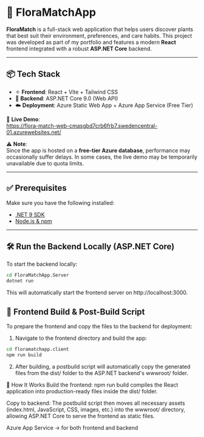 # 🌿 FloraMatchApp

**FloraMatch** is a full-stack web application that helps users discover plants that best suit their environment, preferences, and care habits. This project was developed as part of my portfolio and features a modern **React** frontend integrated with a robust **ASP.NET Core** backend.

---

## 📦 Tech Stack

- ⚛️ **Frontend**: React + Vite + Tailwind CSS
- 🧠 **Backend**: ASP.NET Core 9.0 (Web API)
- ☁️ **Deployment**: Azure Static Web App + Azure App Service (Free Tier)

🔗 **Live Demo**:  
https://flora-match-web-cmasgbd7crb6frb7.swedencentral-01.azurewebsites.net/

⚠️ **Note**:  
Since the app is hosted on a **free-tier Azure database**, performance may occasionally suffer delays. In some cases, the live demo may be temporarily unavailable due to quota limits.

---

## ✅ Prerequisites

Make sure you have the following installed:

- [.NET 9 SDK](https://dotnet.microsoft.com/)
- [Node.js & npm](https://nodejs.org/)

---

## 🛠️ Run the Backend Locally (ASP.NET Core)

To start the backend locally:

```bash
cd FloraMatchApp.Server
dotnet run
```

This will automatically start the frontend server on http://localhost:3000.

## 🔄 Frontend Build & Post-Build Script

To prepare the frontend and copy the files to the backend for deployment:

1. Navigate to the frontend directory and build the app:

```bash
cd floramatchapp.client
npm run build
```

2. After building, a postbuild script will automatically copy the generated files from the dist/ folder to the ASP.NET backend's wwwroot/ folder.

🔧 How It Works
Build the frontend:
npm run build compiles the React application into production-ready files inside the dist/ folder.

Copy to backend:
The postbuild script then moves all necessary assets (index.html, JavaScript, CSS, images, etc.) into the wwwroot/ directory, allowing ASP.NET Core to serve the frontend as static files.

Azure App Service → for both frontend and backend
